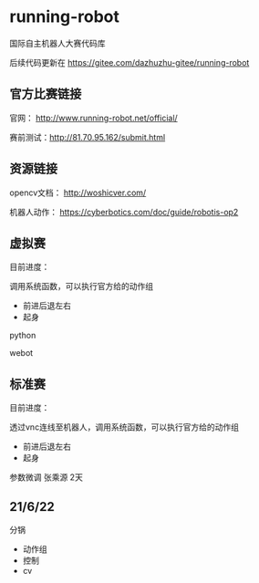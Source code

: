 # running-robot

国际自主机器人大赛代码库

后续代码更新在
https://gitee.com/dazhuzhu-gitee/running-robot

## 官方比赛链接

官网： http://www.running-robot.net/official/

赛前测试：http://81.70.95.162/submit.html
## 资源链接

opencv文档： http://woshicver.com/

机器人动作： https://cyberbotics.com/doc/guide/robotis-op2

## 虚拟赛

目前进度：

调用系统函数，可以执行官方给的动作组

- 前进后退左右
- 起身

python

webot

## 标准赛

目前进度：

透过vnc连线至机器人，调用系统函数，可以执行官方给的动作组

- 前进后退左右
- 起身

参数微调 张乘源 2天

## 21/6/22

分锅

- 动作组
- 控制
- cv
